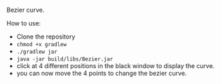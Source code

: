 Bezier curve.

How to use:
  - Clone the repository
  - ```chmod +x gradlew```
  - ```./gradlew jar```
  - ```java -jar build/libs/Bezier.jar```
  - click at 4 different positions in the black window to display the curve.
  - you can now move the 4 points to change the bezier curve.
